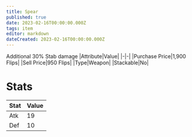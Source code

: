 ```yaml
---
title: Spear
published: true
date: 2023-02-16T00:00:00.000Z
tags: item
editor: markdown
dateCreated: 2023-02-16T00:00:00.000Z
---
```


Additional 30% Stab damage
|Attribute|Value|
|-|-|
|Purchase Price|1,900 Flips|
|Sell Price|950 Flips|
|Type|Weapon|
|Stackable|No|

# Stats
|Stat|Value|
|-|-|
|Atk|19|
|Def|10|
